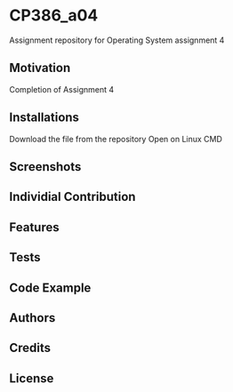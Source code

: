 # CP386_a04
Assignment repository for Operating System assignment 4
## Motivation
Completion of Assignment 4
## Installations
Download the file from the repository
Open on Linux CMD
## Screenshots

## Individial Contribution

## Features

## Tests

## Code Example

## Authors

## Credits

## License

